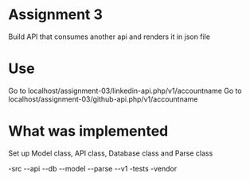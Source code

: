 Assignment 3
===
Build API that consumes another api and renders it in json file

Use
===
Go to localhost/assignment-03/linkedin-api.php/v1/accountname
Go to localhost/assignment-03/github-api.php/v1/accountname

What was implemented
===
Set up Model class, API class, Database class and Parse class

-src 
--api 
--db 
--model 
--parse 
--v1 
-tests 
-vendor 
